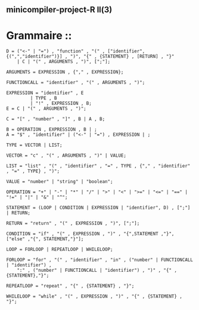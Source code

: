 ## minicompiler-project-R ll(3)
# Grammaire ::

	D = ("<-" | "=") , "function" , "(" , ["identifier",{(",","identifier")}] , ")", "{" , {STATEMENT} , [RETURN] , "}" 
		| C | "(" , ARGUMENTS , ")", [";"];

	ARGUMENTS = EXPRESSION , {"," , EXPRESSION};

	FUNCTIONCALL = "identifier" , "(" , ARGUMENTS , ")";

	EXPRESSION = "identifier" , E
		     | TYPE , B
		     | "!" , EXPRESSION , B;
	E = C | "(" , ARGUMENTS , ")";

	C = "[" , "number" , "]" , B | A , B;

	B = OPERATION , EXPRESSION , B | ;
	A = "$" , "identifier" | ("<-" | "=") , EXPRESSION | ;

	TYPE = VECTOR | LIST;

	VECTOR = "c" , "(" , ARGUMENTS , ")" | VALUE;

	LIST = "list" , "(" , "identifier" , "=" , TYPE , {"," , "identifier" , "=" , TYPE} , ")";

	VALUE = "number" | "string" | "boolean";

	OPERATION = "+" | "-" | "*" | "/" | ">" | "<" | ">=" | "<=" | "==" | "!=" | "|" | "&" | "^";

	STATEMENT = (LOOP | CONDITION | EXPRESSION | "identifier", D) , [";"] | RETURN;

	RETURN = "return" , "(" , EXPRESSION , ")", [";"];

	CONDITION = "if" , "(" , EXPRESSION , ")" , "{",STATEMENT ,"}", ["else" ,"{", STATEMENT,"}"];

	LOOP = FORLOOP | REPEATLOOP | WHILELOOP;

	FORLOOP = "for" , "(" , "identifier" , "in" , ("number" | FUNCTIONCALL | "identifier") ,
		":" , ("number" | FUNCTIONCALL | "identifier") , ")" , "{" ,{STATEMENT},"}";

	REPEATLOOP = "repeat" , "{" , {STATEMENT} , "}";

	WHILELOOP = "while" , "(" , EXPRESSION , ")" , "{" , {STATEMENT} , "}";
  
